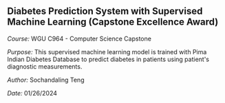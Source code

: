 ## Diabetes Prediction System with Supervised Machine Learning (Capstone Excellence Award)

*Course:* WGU C964 - Computer Science Capstone

*Purpose:* This supervised machine learning model is trained with Pima Indian Diabetes Database to predict 
diabetes in patients using patient's diagnostic measurements.

*Author:* Sochandaling Teng

*Date:* 01/26/2024
